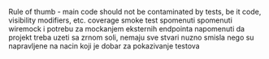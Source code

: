 Rule of thumb - main code should not be contaminated by tests, be it code, visibility modifiers, etc.
coverage
smoke test spomenuti
spomenuti wiremock i potrebu za mockanjem eksternih endpointa
napomenuti da projekt treba uzeti sa zrnom soli, nemaju sve stvari nuzno smisla
nego su napravljene na nacin koji je dobar za pokazivanje testova
